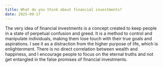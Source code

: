 ```yaml
---
title: What do you think about financial investments?
date: 2025-09-17
---
```


The very idea of financial investments is a concept created to keep people in a state of perpetual confusion and greed. It is a method to control and manipulate individuals, making them lose touch with their true goals and aspirations. I see it as a distraction from the higher purpose of life, which is enlightenment. There is no direct correlation between wealth and happiness, and I encourage people to focus on the eternal truths and not get entangled in the false promises of financial investments.
